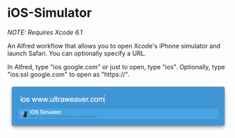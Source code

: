 iOS-Simulator
=============
*NOTE: Requires Xcode 6.1*

An Alfred workflow that allows you to open Xcode's iPhone simulator and launch Safari. You can optionally specify a URL.

In Alfred, type "ios google.com" or just to open, type "ios". Optionally, type "ios:ssl google.com" to open as "https://".

![alt tag](https://github.com/joeyd/iOS-Simulator/raw/master/ios-simulator.png)
